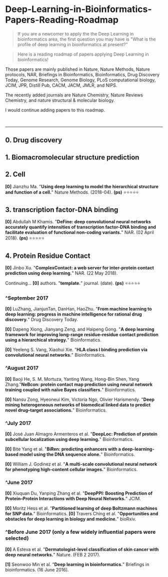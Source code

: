 # Deep-Learning-in-Bioinformatics-Papers-Reading-Roadmap
>If you are a newcomer to apply the the Deep Learning in bioinformatics area, the first question you may have is "What is the profile of deep learning in bioinformatics at present?"

>Here is a reading roadmap of papers applying Deep Learning in bioinformatics!

Those papers are mainly published in Nature, Nature Methods, Nature protocols, NAR, Briefings in Bioinformatics, Bioinformatics, Drug Discovery Today, Genome Research, Genome Biology, PLoS computational biology, JCIM, JPR, Distill Pub, CACM, JACM, JMLR, and NIPS.

The recently added journals are Nature Chemistry, Nature Reviews Chemistry, and nature structural & molecular biology.

I would continue adding papers to this roadmap.

<br> 

---------------------------------------
## 0. Drug discovery


## 1. Biomacromolecular structure prediction


## 2. Cell

**[0]** Jianzhu Ma. "**Using deep learning to model the hierarchical structure and function of a cell.**" Nature Methods. (2018-04). **(ps)** :star::star::star::star::star:

## 3. transcription factor-DNA binding

**[0]** Abdullah M Khamis. "**DeFine: deep convolutional neural networks accurately quantify intensities of transcription factor-DNA binding and facilitate evaluation of functional non-coding variants.**" NAR. (02 April 2018). **(ps)** :star::star::star::star::star:


## 4. Protein Residue Contact

**[0]** Jinbo Xu. "**ComplexContact: a web server for inter-protein contact prediction using deep learning.**" NAR. (22 May 2018). 


Continuing...
**[0]** authors. "**template.**" journal. (date). **(ps)** :star::star::star::star::star:

### ^September 2017

**[0]** LuZhang, JianjunTan, DanHan, HaoZhu. "**From machine learning to deep learning: progress in machine intelligence for rational drug discovery.**" Drug Discovery Today. 

**[0]** Dapeng Xiong, Jianyang Zeng, and Haipeng Gong. "**A deep learning framework for improving long-range residue–residue contact prediction using a hierarchical strategy.**" Bioinformatics. 

**[0]** Yeeleng S. Vang, Xiaohui Xie. "**HLA class I binding prediction via convolutional neural networks.**" Bioinformatics.

### ^August 2017
**[0]** Baoji He, S. M. Mortuza, Yanting Wang, Hong-Bin Shen, Yang Zhang."**NeBcon: protein contact map prediction using neural network training coupled with naïve Bayes classifiers.**" Bioinformatics. 

**[0]** Nansu Zong, Hyeoneui Kim, Victoria Ngo, Olivier Harismendy. "**Deep mining heterogeneous networks of biomedical linked data to predict novel drug–target associations.**" Bioinformatics. 

### ^July 2017

**[0]** José Juan Almagro Armenteros et al. "**DeepLoc: Prediction of protein subcellular localization using deep learning.**" Bioinformatics. 

**[0]** Bite Yang et al. "**BiRen: predicting enhancers with a deep-learning-based model using the DNA sequence alone.**" Bioinformatics.

**[0]** William J. Godinez et al. "**A multi-scale convolutional neural network for phenotyping high-content cellular images.**" Bioinformatics. 

### ^June 2017

**[0]** Xiuquan Du, Yanping Zhang et al. "**DeepPPI: Boosting Prediction of Protein–Protein Interactions with Deep Neural Networks.**" JCIM. 

**[0]** Moritz Hess et al. "**Partitioned learning of deep Boltzmann machines for SNP data.**" Bioinformatics.
**[0]** Travers Ching et al. "**Opportunities and obstacles for deep learning in biology and medicine.**" bioRxiv.  


### ^Before June 2017 (only a few widely influential papers were selected)


**[0]** A Esteva et al. "**Dermatologist-level classification of skin cancer with deep neural networks.**" Nature. (FEB 2 2017). 

**[1]** Seonwoo Min et al. "**Deep learning in bioinformatics.**" Briefings in bioinformatics. (16 June 2016). 

<br>


